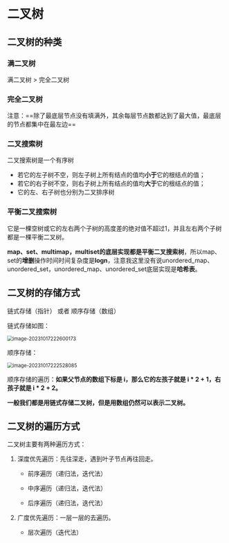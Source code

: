 # 二叉树



## 二叉树的种类

### 满二叉树

满二叉树  >  完全二叉树

### **完全二叉树**

注意：==除了最底层节点没有填满外，其余每层节点数都达到了最大值，最底层的节点都集中在最左边==

### **二叉搜索树**

二叉搜索树是一个有序树

- 若它的左子树不空，则左子树上所有结点的值均**小于**它的根结点的值；
- 若它的右子树不空，则右子树上所有结点的值均**大于**它的根结点的值；
- 它的左、右子树也分别为二叉排序树

### **平衡二叉搜索树**

它是一棵空树或它的左右两个子树的高度差的绝对值不超过1，并且左右两个子树都是一棵平衡二叉树。

**map、set、multimap，multiset的底层实现都是平衡二叉搜索树**，所以map、set的**增删**操作时间时间复杂度是**logn**，注意我这里没有说unordered_map、unordered_set，unordered_map、unordered_set底层实现是**哈希表**。



## **二叉树的存储方式**

链式存储（指针）  或者    顺序存储（数组）

链式存储如图：

<img src="https://raw.githubusercontent.com/kakarotto007/final/master/image-20231017222600173.png" alt="image-20231017222600173" style="zoom:80%;" />

顺序存储：

<img src="https://raw.githubusercontent.com/kakarotto007/final/master/image-20231017222528085.png" alt="image-20231017222528085" style="zoom:80%;" />

顺序存储的遍历：**如果父节点的数组下标是 i，那么它的左孩子就是 i \* 2 + 1，右孩子就是 i \* 2 + 2。**

**一般我们都是用链式存储二叉树，但是用数组仍然可以表示二叉树。**



## 二叉树的遍历方式

二叉树主要有两种遍历方式：

1. 深度优先遍历：先往深走，遇到叶子节点再往回走。

   * 前序遍历（递归法，迭代法）

   * 中序遍历（递归法，迭代法）

   * 后序遍历（递归法，迭代法）

2. 广度优先遍历：一层一层的去遍历。

   * 层次遍历（迭代法）

